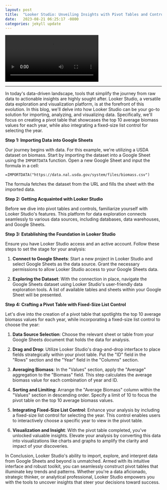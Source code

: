 ```yaml
---
layout: post
title:  "Looker Studio: Unveiling Insights with Pivot Tables and Controls"
date:   2023-08-21 06:25:17 -0800
categories: jekyll update
---
```


<video src="https://user-images.githubusercontent.com/124033416/262190569-2fdf7edb-99f5-4a3e-a0c5-f922a18a39fc.mp4" controls="controls" style="max-width: 730px;">
</video>

****

In today's data-driven landscape, tools that simplify the journey from raw data to actionable insights are highly sought after. Looker Studio, a versatile data exploration and visualization platform, is at the forefront of this evolution. In this blog, we'll delve into how Looker Studio can be your go-to solution for importing, analyzing, and visualizing data. Specifically, we'll focus on creating a pivot table that showcases the top 10 average biomass values for each year, while also integrating a fixed-size list control for selecting the year.

**Step 1: Importing Data into Google Sheets**

Our journey begins with data. For this example, we're utilizing a USDA dataset on biomass. Start by importing the dataset into a Google Sheet using the `IMPORTDATA` function. Open a new Google Sheet and input the formula in a cell:

```
=IMPORTDATA("https://data.nal.usda.gov/system/files/biomass.csv")
```

The formula fetches the dataset from the URL and fills the sheet with the imported data.

**Step 2: Getting Acquainted with Looker Studio**

Before we dive into pivot tables and controls, familiarize yourself with Looker Studio's features. This platform for data exploration connects seamlessly to various data sources, including databases, data warehouses, and Google Sheets.

**Step 3: Establishing the Foundation in Looker Studio**

Ensure you have Looker Studio access and an active account. Follow these steps to set the stage for your analysis:

1. **Connect to Google Sheets**: Start a new project in Looker Studio and select Google Sheets as the data source. Grant the necessary permissions to allow Looker Studio access to your Google Sheets data.

2. **Exploring the Dataset**: With the connection in place, navigate the Google Sheets dataset using Looker Studio's user-friendly data exploration tools. A list of available tables and sheets within your Google Sheet will be presented.

**Step 4: Crafting a Pivot Table with Fixed-Size List Control**

Let's dive into the creation of a pivot table that spotlights the top 10 average biomass values for each year, while incorporating a fixed-size list control to choose the year:

1. **Data Source Selection**: Choose the relevant sheet or table from your Google Sheets document that holds the data for analysis.

2. **Drag and Drop**: Utilize Looker Studio's drag-and-drop interface to place fields strategically within your pivot table. Put the "ID" field in the "Rows" section and the "Year" field in the "Columns" section.

3. **Averaging Biomass**: In the "Values" section, apply the "Average" aggregation to the "Biomass" field. This step calculates the average biomass value for each combination of year and ID.

4. **Sorting and Limiting**: Arrange the "Average Biomass" column within the "Values" section in descending order. Specify a limit of 10 to focus the pivot table on the top 10 average biomass values.

5. **Integrating Fixed-Size List Control**: Enhance your analysis by including a fixed-size list control for selecting the year. This control enables users to interactively choose a specific year to view in the pivot table.

6. **Visualization and Insight**: With the pivot table completed, you've unlocked valuable insights. Elevate your analysis by converting this data into visualizations like charts and graphs to amplify the clarity and impact of your discoveries.

In Conclusion, Looker Studio's ability to import, explore, and interpret data from Google Sheets and beyond is unmatched. Armed with its intuitive interface and robust toolkit, you can seamlessly construct pivot tables that illuminate key trends and patterns. Whether you're a data aficionado, strategic thinker, or analytical professional, Looker Studio empowers you with the tools to uncover insights that steer your decisions toward success.
